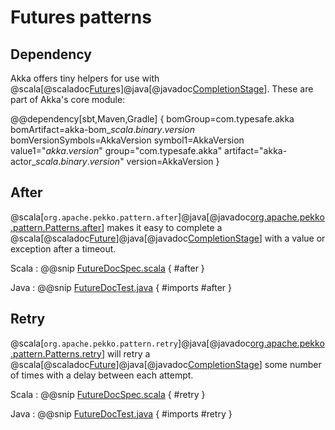 # Futures patterns

## Dependency

Akka offers tiny helpers for use with @scala[@scaladoc[Future](scala.concurrent.Future)s]@java[@javadoc[CompletionStage](java.util.concurrent.CompletionStage)]. These are part of Akka's core module:

@@dependency[sbt,Maven,Gradle] {
  bomGroup=com.typesafe.akka bomArtifact=akka-bom_$scala.binary.version$ bomVersionSymbols=AkkaVersion
  symbol1=AkkaVersion
  value1="$akka.version$"
  group="com.typesafe.akka"
  artifact="akka-actor_$scala.binary.version$"
  version=AkkaVersion
}

## After

@scala[`org.apache.pekko.pattern.after`]@java[@javadoc[org.apache.pekko.pattern.Patterns.after](pekko.pattern.Patterns#after)] makes it easy to complete a @scala[@scaladoc[Future](pekko.concurrent.Future)]@java[@javadoc[CompletionStage](java.util.concurrent.CompletionStage)] with a value or exception after a timeout.

Scala
:  @@snip [FutureDocSpec.scala](/docs/src/test/scala/docs/future/FutureDocSpec.scala) { #after }

Java
:   @@snip [FutureDocTest.java](/docs/src/test/java/jdocs/future/FutureDocTest.java) { #imports #after }

## Retry

@scala[`org.apache.pekko.pattern.retry`]@java[@javadoc[org.apache.pekko.pattern.Patterns.retry](pekko.pattern.Patterns#retry)] will retry a @scala[@scaladoc[Future](scala.concurrent.Future)]@java[@javadoc[CompletionStage](java.util.concurrent.CompletionStage)] some number of times with a delay between each attempt.

Scala
:   @@snip [FutureDocSpec.scala](/docs/src/test/scala/docs/future/FutureDocSpec.scala) { #retry }

Java
:   @@snip [FutureDocTest.java](/docs/src/test/java/jdocs/future/FutureDocTest.java) { #imports #retry }

